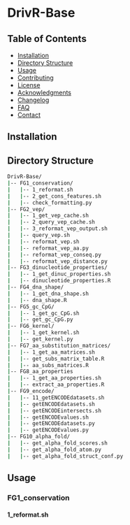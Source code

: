 # DrivR-Base

## Table of Contents

- [Installation](#installation)
- [Directory Structure](#directory-structure)
- [Usage](#usage)
- [Contributing](#contributing)
- [License](#license)
- [Acknowledgments](#acknowledgments)
- [Changelog](#changelog)
- [FAQ](#faq)
- [Contact](#contact)

## Installation

## Directory Structure
```bash
DrivR-Base/
|-- FG1_conservation/
|   |-- 1_reformat.sh
|   |-- 2_get_cons_features.sh
|   |-- check_formatting.py
|-- FG2_vep/
|   |-- 1_get_vep_cache.sh
|   |-- 2_query_vep_cache.sh
|   |-- 3_reformat_vep_output.sh
|   |-- query_vep.sh
|   |-- reformat_vep.sh
|   |-- reformat_vep_aa.py
|   |-- reformat_vep_conseq.py
|   |-- reformat_vep_distance.py
|-- FG3_dinucleotide_properties/
|   |-- 1_get_dinuc_properties.sh
|   |-- dinucleotide_properties.R
|-- FG4_dna_shape/
|   |-- 1_get_dna_shape.sh
|   |-- dna_shape.R
|-- FG5_gc_CpG/
|   |-- 1_get_gc_CpG.sh
|   |-- get_gc_CpG.py
|-- FG6_kernel/
|   |-- 1_get_kernel.sh
|   |-- get_kernel.py
|-- FG7_aa_substitution_matrices/
|   |-- 1_get_aa_matrices.sh
|   |-- get_subs_matrix_table.R
|   |-- aa_subs_matrices.R
|-- FG8_aa_properties
|   |-- 1_get_aa_properties.sh
|   |-- extract_aa_properties.R
|-- FG9_encode/
|   |-- 11_getENCODEdatasets.sh
|   |-- getENCODEdatasets.sh
|   |-- getENCODEintersects.sh
|   |-- getENCODEvalues.sh
|   |-- getENCODEdatasets.py
|   |-- getENCODEvalues.py
|-- FG10_alpha_fold/
|   |-- get_alpha_fold_scores.sh
|   |-- get_alpha_fold_atom.py
|   |-- get_alpha_fold_struct_conf.py
```

## Usage
### FG1_conservation
#### 1_reformat.sh
